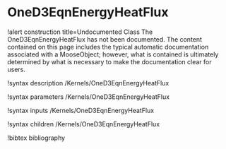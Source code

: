 <!-- MOOSE Documentation Stub: Remove this when content is added. -->

# OneD3EqnEnergyHeatFlux

!alert construction title=Undocumented Class
The OneD3EqnEnergyHeatFlux has not been documented. The content contained on this page includes the
typical automatic documentation associated with a MooseObject; however, what is contained is
ultimately determined by what is necessary to make the documentation clear for users.

!syntax description /Kernels/OneD3EqnEnergyHeatFlux

!syntax parameters /Kernels/OneD3EqnEnergyHeatFlux

!syntax inputs /Kernels/OneD3EqnEnergyHeatFlux

!syntax children /Kernels/OneD3EqnEnergyHeatFlux

!bibtex bibliography
